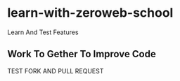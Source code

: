 # learn-with-zeroweb-school
Learn And Test Features
## Work To Gether To Improve Code
TEST FORK AND PULL REQUEST
